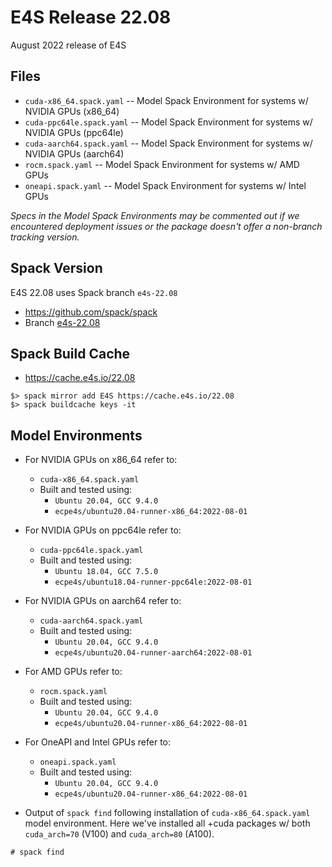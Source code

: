 # E4S Release 22.08

August 2022 release of E4S

## Files

* `cuda-x86_64.spack.yaml` -- Model Spack Environment for systems w/ NVIDIA GPUs (x86_64)
* `cuda-ppc64le.spack.yaml` -- Model Spack Environment for systems w/ NVIDIA GPUs (ppc64le)
* `cuda-aarch64.spack.yaml` -- Model Spack Environment for systems w/ NVIDIA GPUs (aarch64)
* `rocm.spack.yaml` -- Model Spack Environment for systems w/ AMD GPUs
* `oneapi.spack.yaml` -- Model Spack Environment for systems w/ Intel GPUs
  
*Specs in the Model Spack Environments may be commented out if we encountered deployment issues or the package doesn't offer a non-branch tracking version.*


## Spack Version

E4S 22.08 uses Spack branch `e4s-22.08`
* https://github.com/spack/spack
* Branch [e4s-22.08](https://github.com/spack/spack/tree/e4s-22.08)


## Spack Build Cache

* https://cache.e4s.io/22.08

```
$> spack mirror add E4S https://cache.e4s.io/22.08
$> spack buildcache keys -it
```

## Model Environments

* For NVIDIA GPUs on x86_64 refer to:
  * `cuda-x86_64.spack.yaml`
  * Built and tested using:
    * `Ubuntu 20.04, GCC 9.4.0`
    * `ecpe4s/ubuntu20.04-runner-x86_64:2022-08-01`

* For NVIDIA GPUs on ppc64le refer to:
  * `cuda-ppc64le.spack.yaml`
  * Built and tested using:
    * `Ubuntu 18.04, GCC 7.5.0`
    * `ecpe4s/ubuntu18.04-runner-ppc64le:2022-08-01`

* For NVIDIA GPUs on aarch64 refer to:
  * `cuda-aarch64.spack.yaml`
  * Built and tested using:
    * `Ubuntu 20.04, GCC 9.4.0`
    * `ecpe4s/ubuntu20.04-runner-aarch64:2022-08-01`

* For AMD GPUs refer to:
  * `rocm.spack.yaml`
  * Built and tested using:
    * `Ubuntu 20.04, GCC 9.4.0`
    * `ecpe4s/ubuntu20.04-runner-x86_64:2022-08-01`

* For OneAPI and Intel GPUs refer to:
  * `oneapi.spack.yaml`
  * Built and tested using:
    * `Ubuntu 20.04, GCC 9.4.0`
    * `ecpe4s/ubuntu20.04-runner-x86_64:2022-08-01`

* Output of `spack find` following installation of `cuda-x86_64.spack.yaml` model environment. Here we've installed all +cuda packages w/ both `cuda_arch=70` (V100) and `cuda_arch=80` (A100).
```
# spack find

```
